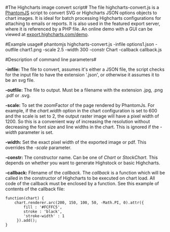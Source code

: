 #The Highcharts image convert script#
The file highcharts-convert.js is a [PhantomJS](http://phantomjs.org/) script to convert SVG or Highcharts JSON options objects to chart images. It is ideal for batch processing Highcharts configurations for attaching to emails or reports. It is also used in the featured export server, where it is referenced by a PHP file. An online demo with a GUI can be viewed at [export.highcharts.com/demo](http://export.highcharts.com/demo).

#Example usage#
	phantomjs highcharts-convert.js -infile options1.json -outfile chart1.png -scale 2.5 -width 300 -constr Chart -callback callback.js

#Description of command line parameters#

**-infile:** The file to convert, assumes it's either a JSON file, the script checks for the input file to have the extension '.json', or otherwise it assumes it to be an svg file.

**-outfile:** The file to output. Must be a filename with the extension .jpg, .png .pdf or .svg.

**-scale:** To set the zoomFactor of the page rendered by PhantomJs. For example, if the _chart.width_ option in the chart configuration is set to 600 and the scale is set to 2, the output raster image will have a pixel width of 1200. So this is a convenient way of increasing the resolution without decreasing the font size and line widths in the chart. This is ignored if the _-width_ parameter is set.

**-width:** Set the exact pixel width of the exported image or pdf. This overrides the _-scale_ parameter.

**-constr:** The constructor name. Can be one of _Chart_ or _StockChart_. This depends on whether you want to generate Highstock or basic Highcharts.

**-callback:** Filename of the _callback_. The _callback_ is a function which will be called in the constructor of Highcharts to be executed on chart load. All code of the callback must be enclosed by a function. See this example of contents of the callback file:

	function(chart) {
	    chart.renderer.arc(200, 150, 100, 50, -Math.PI, 0).attr({
	        fill : '#FCFFC5',
	        stroke : 'black',
	        'stroke-width' : 1
	     }).add();
	}
